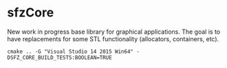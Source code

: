 # sfzCore

New work in progress base library for graphical applications. The goal is to have replacements for some STL functionality (allocators, containers, etc).


	cmake .. -G "Visual Studio 14 2015 Win64" -DSFZ_CORE_BUILD_TESTS:BOOLEAN=TRUE